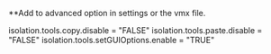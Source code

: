 **Add to advanced option in settings or the vmx file.  

isolation.tools.copy.disable = "FALSE"
isolation.tools.paste.disable = "FALSE"
isolation.tools.setGUIOptions.enable = "TRUE"